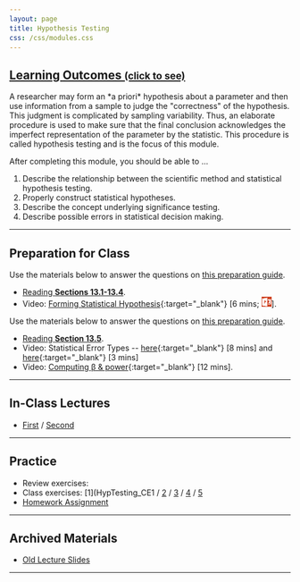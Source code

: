 ```yaml
---
layout: page
title: Hypothesis Testing
css: /css/modules.css
---
```


<div class="panel-group-ILOs">
  <div class="panel panel-default">
    <div class="panel-heading">
      <h2 class="panel-title">
        <a data-toggle="collapse" href="#ILOs">Learning Outcomes <small>(click to see)</small></a>
      </h2>
    </div>
    <div id="ILOs" class="panel-collapse collapse">
      <div class="panel-body">
A researcher may form an *a priori* hypothesis about a parameter and then use information from a sample to judge the "correctness" of the hypothesis.  This judgment is complicated by sampling variability.  Thus, an elaborate procedure is used to make sure that the final conclusion acknowledges the imperfect representation of the parameter by the statistic.  This procedure is called hypothesis testing and is the focus of this module.

<p>After completing this module, you should be able to ...</p>

<ol>
  <li>Describe the relationship between the scientific method and statistical hypothesis testing.</li>
  <li>Properly construct statistical hypotheses.</li>
  <li>Describe the concept underlying significance testing.</li>
  <li>Describe possible errors in statistical decision making.</li>
</ol>
      </div>
    </div>
  </div>
</div>

----

## Preparation for Class

Use the materials below to answer the questions on [this preparation guide](HypTesting_Prep.html#first-material).

* [Reading **Sections 13.1-13.4**](../book/13_IntroStats.pdf).
* Video: [Forming Statistical Hypothesis](https://vimeo.com/user45324800/hotest-hypotheses){:target="_blank"} [6 mins; [![PowerPoint](../img/ppt.png)](HypTesting_PPT-hypotheses.pptx)].

Use the materials below to answer the questions on [this preparation guide](HypTesting_Prep.html#first-material).

* [Reading **Section 13.5**](../book/13_IntroStats.pdf).
* Video: Statistical Error Types -- [here](https://www.youtube.com/v/7mE-K_w1v90?version=3&autoplay=1){:target="_blank"} [8 mins] and [here](https://www.youtube.com/v/OWn3Ko1WYTA?version=3&start=89&end=247&autoplay=1){:target="_blank"} [3 mins]
* Video: [Computing &beta; &amp; power](https://www.youtube.com/v/BJZpx7Mdde4?version=3&autoplay=1){:target="_blank"} [12 mins].

----

## In-Class Lectures

* [First](HypTesting_PPT-Lecture-1.pptx) / [Second](HypTesting_PPT-Lecture-2.pptx)

----

## Practice

* Review exercises: 
* Class exercises: [1](HypTesting_CE1 / [2](HypTesting_CE2) / [3](HypTesting_CE3) /  [4](HypTesting_CE4) / [5](HypTesting_CE5)
* [Homework Assignment](HypTesting_HW)

----

## Archived Materials

* [Old Lecture Slides](HypTesting_PPT_old.pptx)

----
